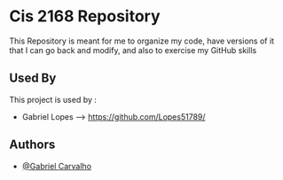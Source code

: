 
# Cis 2168 Repository

This Repository is meant for me to organize my code, have versions of it that I can go back and modify, and also to exercise my GitHub  skills

## Used By

This project is used by :

- Gabriel Lopes --> https://github.com/Lopes51789/

## Authors

- [@Gabriel Carvalho](https://github.com/Lopes51789)

